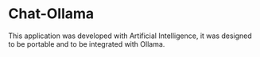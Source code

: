 # Chat-Ollama
This application was developed with Artificial Intelligence, it was designed to be portable and to be integrated with Ollama.